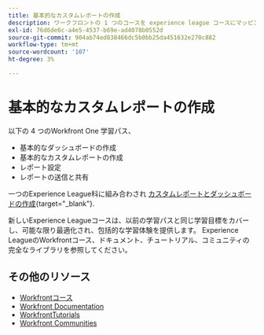 ```yaml
---
title: 基本的なカスタムレポートの作成
description: ワークフロントの 1 つのコースを experience league コースにマッピング
exl-id: 76d6de6c-a4e5-4537-b69e-ad4078b0552d
source-git-commit: 904ab74ed838466dc5b0bb25da451632e270c882
workflow-type: tm+mt
source-wordcount: '107'
ht-degree: 3%

---
```


# 基本的なカスタムレポートの作成

以下の 4 つのWorkfront One 学習パス、

* 基本的なダッシュボードの作成
* 基本的なカスタムレポートの作成
* レポート設定
* レポートの送信と共有

一つのExperience League科に組み合わされ [カスタムレポートとダッシュボードの作成](https://experienceleague.adobe.com/?recommended=Workfront-U-1-2022.3.reporting){target="_blank"}.

新しいExperience Leagueコースは、以前の学習パスと同じ学習目標をカバーし、可能な限り最適化され、包括的な学習体験を提供します。  Experience LeagueのWorkfrontコース、ドキュメント、チュートリアル、コミュニティの完全なライブラリを参照してください。

## その他のリソース

* [Workfrontコース](https://experienceleague.adobe.com/?lang=en&amp;Solution=Workfront#courses)
* [Workfront Documentation](https://experienceleague.adobe.com/docs/workfront.html)
* [WorkfrontTutorials](https://experienceleague.adobe.com/docs/workfront-learn/tutorials-workfront/home.html)
* [Workfront Communities](https://experienceleaguecommunities.adobe.com/t5/workfront/ct-p/workfront)
